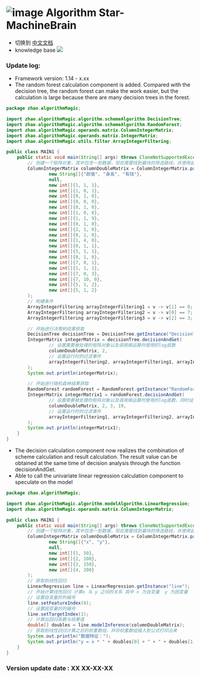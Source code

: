 # ![image](https://user-images.githubusercontent.com/113756063/194830221-abe24fcc-484b-4769-b3b7-ec6d8138f436.png) Algorithm Star-MachineBrain

- 切换到 [中文文档](https://github.com/BeardedManZhao/algorithmStar/blob/main/src_code/update/1.12_1.13-Chinese.md)
- knowledge base
  <a href="https://github.com/BeardedManZhao/algorithmStar/blob/main/KnowledgeDocument/knowledge%20base.md">
  <img src = "https://user-images.githubusercontent.com/113756063/194832492-f8c184c1-55e8-4f16-943a-34b99ac751d4.png"/>
  </a>

### Update log:

* Framework version: 1.14 - x.xx
* The random forest calculation component is added. Compared with the decision tree, the random forest can make the work
  easier, but the calculation is large because there are many decision trees in the forest.

```java
package zhao.algorithmMagic;

import zhao.algorithmMagic.algorithm.schemeAlgorithm.DecisionTree;
import zhao.algorithmMagic.algorithm.schemeAlgorithm.RandomForest;
import zhao.algorithmMagic.operands.matrix.ColumnIntegerMatrix;
import zhao.algorithmMagic.operands.matrix.IntegerMatrix;
import zhao.algorithmMagic.utils.filter.ArrayIntegerFiltering;

public class MAIN1 {
    public static void main(String[] args) throws CloneNotSupportedException {
        // 创建一个矩阵对象，其中包含一些数据，现在需要找到最块的筛选路线，并使用此路线将数据进行一次获取
        ColumnIntegerMatrix columnDoubleMatrix = ColumnIntegerMatrix.parse(
                new String[]{"颜值", "身高", "有钱"},
                null,
                new int[]{1, 1, 1},
                new int[]{1, 0, 1},
                new int[]{0, 1, 0},
                new int[]{0, 0, 0},
                new int[]{0, 1, 0},
                new int[]{1, 0, 0},
                new int[]{1, 1, 9},
                new int[]{0, 1, 0},
                new int[]{2, 1, 0},
                new int[]{0, 1, 0},
                new int[]{1, 4, 0},
                new int[]{0, 1, 1},
                new int[]{5, 1, 1},
                new int[]{0, 1, 0},
                new int[]{7, 0, 1},
                new int[]{1, 1, 1},
                new int[]{7, 0, 3},
                new int[]{7, 10, 0},
                new int[]{5, 1, 2},
                new int[]{5, 1, 2}
        );
        // 构建条件
        ArrayIntegerFiltering arrayIntegerFiltering1 = v -> v[1] == 0;
        ArrayIntegerFiltering arrayIntegerFiltering2 = v -> v[0] == 7;
        ArrayIntegerFiltering arrayIntegerFiltering3 = v -> v[2] == 3;

        // 开始进行决策树结果获取
        DecisionTree decisionTree = DecisionTree.getInstance("DecisionTree");
        IntegerMatrix integerMatrix = decisionTree.decisionAndGet(
                // 设置需要被处理的矩阵对象以及调用熵运算时使用的log底数
                columnDoubleMatrix, 2,
                // 设置运行时的过滤事件
                arrayIntegerFiltering2, arrayIntegerFiltering1, arrayIntegerFiltering3
        );
        System.out.println(integerMatrix);

        // 开始进行随机森林结果获取
        RandomForest randomForest = RandomForest.getInstance("RandomForest");
        IntegerMatrix integerMatrix1 = randomForest.decisionAndGet(
                // 设置需要被处理的矩阵对象以及调用熵运算时使用的log底数，同时设置了森林中的决策树数量3，以及决策树负责的样本量7
                columnDoubleMatrix, 2, 3, 19,
                // 设置运行时的过滤事件
                arrayIntegerFiltering1, arrayIntegerFiltering2, arrayIntegerFiltering3
        );
        System.out.println(integerMatrix1);
    }
}
```

* The decision calculation component now realizes the combination of scheme calculation and result calculation. The
  result value can be obtained at the same time of decision analysis through the function decisionAndGet.
* Able to call the univariate linear regression calculation component to speculate on the model

```java
package zhao.algorithmMagic;

import zhao.algorithmMagic.algorithm.modelAlgorithm.LinearRegression;
import zhao.algorithmMagic.operands.matrix.ColumnIntegerMatrix;

public class MAIN1 {
    public static void main(String[] args) throws CloneNotSupportedException {
        // 创建一个矩阵对象，其中包含一些数据，现在需要找到最块的筛选路线，并使用此路线将数据进行一次获取
        ColumnIntegerMatrix columnDoubleMatrix = ColumnIntegerMatrix.parse(
                new String[]{"x", "y"},
                null,
                new int[]{1, 50},
                new int[]{2, 100},
                new int[]{3, 150},
                new int[]{4, 200}
        );
        // 获取到线性回归
        LinearRegression line = LinearRegression.getInstance("line");
        // 开始计算线性回归 计算x 与 y 之间的关系 其中 x 为自变量  y 为因变量
        // 设置自变量的列编号
        line.setFeatureIndex(0);
        // 设置因变量的列编号
        line.setTargetIndex(1);
        // 计算出回归系数与结果值
        double[] doubles = line.modelInference(columnDoubleMatrix);
        // 获取到线性回归计算之后的权重数组，并将权重数组插入到公式打印出来
        System.out.println("数据特征：");
        System.out.println("y = x * " + doubles[0] + " + " + doubles[1]);
    }
}
```

### Version update date : XX XX-XX-XX